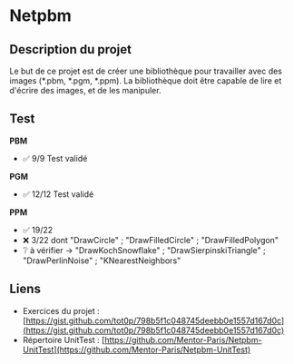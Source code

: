 # Netpbm

## Description du projet
Le but de ce projet est de créer une bibliothèque pour travailler avec des images (*.pbm, *.pgm, *.ppm). La bibliothèque doit être capable de lire et d'écrire des images, et de les manipuler.

## Test
**PBM**
- ✅ 9/9 Test validé

**PGM**
- ✅ 12/12 Test validé

**PPM**
- ✅ 19/22
- ❌ 3/22 dont "DrawCircle" ; "DrawFilledCircle" ; "DrawFilledPolygon"
- ❔ à vérifier → "DrawKochSnowflake" ; "DrawSierpinskiTriangle" ; "DrawPerlinNoise" ; "KNearestNeighbors"

## Liens
- Exercices du projet : [https://gist.github.com/tot0p/798b5f1c048745deebb0e1557d167d0c](https://gist.github.com/tot0p/798b5f1c048745deebb0e1557d167d0c)
- Répertoire UnitTest : [https://github.com/Mentor-Paris/Netpbm-UnitTest](https://github.com/Mentor-Paris/Netpbm-UnitTest)
